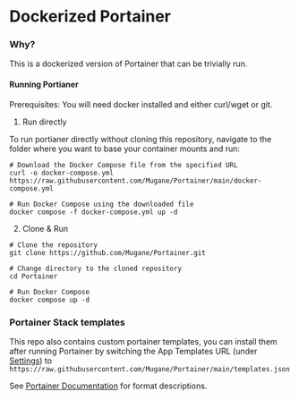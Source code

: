 # Dockerized Portainer

### Why?

This is a dockerized version of Portainer that can be trivially run.

#### Running Portianer

Prerequisites: You will need docker installed and either curl/wget or git.

1. Run directly

  To run portianer directly without cloning this repository, navigate to the folder where you want to base your container mounts and run:
  ```
  # Download the Docker Compose file from the specified URL
  curl -o docker-compose.yml https://raw.githubusercontent.com/Mugane/Portainer/main/docker-compose.yml
  
  # Run Docker Compose using the downloaded file
  docker compose -f docker-compose.yml up -d
  ```

2. Clone & Run
  ```
  # Clone the repository
  git clone https://github.com/Mugane/Portainer.git
  
  # Change directory to the cloned repository
  cd Portainer
  
  # Run Docker Compose
  docker compose up -d
  ```

### Portainer Stack templates

This repo also contains custom portainer templates, you can install them after running Portainer by switching the App Templates URL (under [Settings](http://localhost:9000/#!/settings)) to `https://raw.githubusercontent.com/Mugane/Portainer/main/templates.json`

See [Portainer Documentation](https://docs.portainer.io/advanced/app-templates/format) for format descriptions.
